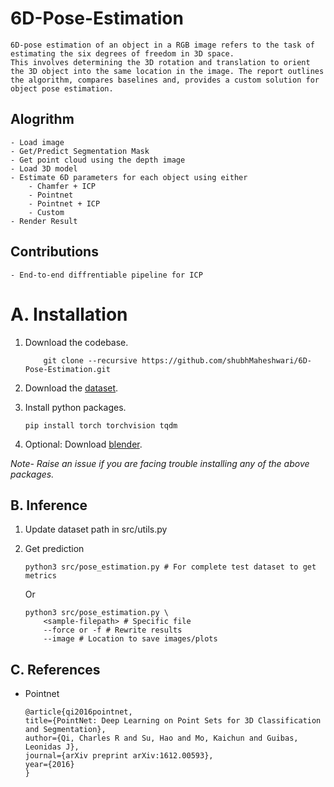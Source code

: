 # 6D-Pose-Estimation 
    6D-pose estimation of an object in a RGB image refers to the task of estimating the six degrees of freedom in 3D space. 
    This involves determining the 3D rotation and translation to orient the 3D object into the same location in the image. The report outlines the algorithm, compares baselines and, provides a custom solution for object pose estimation.    



## Alogrithm 
    - Load image 
    - Get/Predict Segmentation Mask 
    - Get point cloud using the depth image 
    - Load 3D model
    - Estimate 6D parameters for each object using either
        - Chamfer + ICP
        - Pointnet 
        - Pointnet + ICP 
        - Custom 
    - Render Result   


## Contributions 
    - End-to-end diffrentiable pipeline for ICP 


# A. Installation

1. Download the codebase.
    ```
        git clone --recursive https://github.com/shubhMaheshwari/6D-Pose-Estimation.git 
    ```

2. Download the [dataset](https://drive.google.com/drive/folders/196tuNaIivzsfsKOdrNy9tMrENJpMeFBW?usp=drive_link).

2. Install python packages. 
    ```
    pip install torch torchvision tqdm
    ```

3. Optional: Download [blender](https://www.blender.org/download/).

*Note- Raise an issue if you are facing trouble installing any of the above packages.*



## B. Inference   
1. Update dataset path in src/utils.py

2. Get prediction
    ```
    python3 src/pose_estimation.py # For complete test dataset to get metrics
    ```
    Or 
    ```
    python3 src/pose_estimation.py \
        <sample-filepath> # Specific file 
        --force or -f # Rewrite results 
        --image # Location to save images/plots 
    ```



## C. References
- Pointnet
    ```
    @article{qi2016pointnet,
    title={PointNet: Deep Learning on Point Sets for 3D Classification and Segmentation},
    author={Qi, Charles R and Su, Hao and Mo, Kaichun and Guibas, Leonidas J},
    journal={arXiv preprint arXiv:1612.00593},
    year={2016}
    }
    ```
